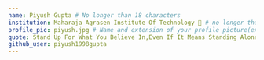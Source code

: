 ```yaml
---
name: Piyush Gupta # No longer than 18 characters
institution: Maharaja Agrasen Institute Of Technology 🚩 # no longer than 58 characters
profile_pic: piyush.jpg # Name and extension of your profile picture(ex. mona.png)
quote: Stand Up For What You Believe In,Even If It Means Standing Alone. # no longer than 100 characters
github_user: piyush1998gupta
---
```

